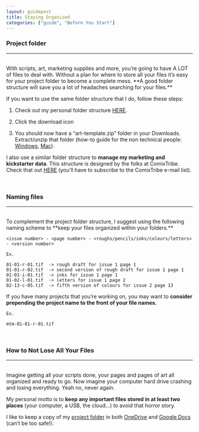 ```yaml
---
layout: guidepost
title: Staying Organized
categories: ["guide", "Before You Start"]
---
```


### <a name="project-folder"></a>Project folder

<hr><br>
With scripts, art, marketing supplies and more, you’re going to have A LOT of files to deal with. Without a plan for where to store all your files it’s easy for your project folder to become a complete mess. **A good folder structure will save you a lot of headaches searching for your files.**

If you want to use the same folder structure that I do, follow these steps:

1) Check out my personal folder structure [HERE](https://drive.google.com/file/d/0BzXFj1TaWVQcS0FkUHY0azczWkU/view?usp=sharing). 

2) Click the download icon 

3) You should now have a “art-template.zip” folder in your Downloads. Extract/unzip that folder (how-to guide for the non technical people: [Windows](https://support.microsoft.com/en-ca/help/14200/windows-compress-uncompress-zip-files), [Mac](http://support.topspinmedia.com/hc/en-us/articles/204262713-How-to-extract-a-zip-file-on-a-Mac)).


I also use a similar folder structure to **manage my marketing and kickstarter data**. This structure is designed by the folks at ComixTribe. Check that out [HERE](http://ComixLaunch.com/organize) (you’ll have to subscribe to the ComixTribe e-mail list).

<br>

### Naming files

<hr><br>
To complement the project folder structure, I suggest using the following naming scheme to **keep your files organized within your folders.**

`<issue number> - <page number> - <roughs/pencils/inks/colours/letters> - <version number>`
```
Ex.

01-01-r-01.tif 	-> rough draft for issue 1 page 1
01-01-r-02.tif 	-> second version of rough draft for issue 1 page 1
01-01-i-01.tif	-> inks for issue 1 page 1
01-02-l-01.tif	-> letters for issue 1 page 2
02-13-c-05.tif	-> fifth version of colours for issue 2 page 13
```

If you have many projects that you’re working on, you may want to **consider prepending the project name to the front of your file names.**
```
Ex.

mtm-01-01-r-01.tif 
```

<br>

### How to Not Lose All Your Files

<hr><br>
Imagine getting all your scripts done, your pages and pages of art all organized and ready to go. Now imagine your computer hard drive crashing and losing everything. Yeah no, never again.

My personal motto is to **keep any important files stored in at least two places** (your computer, a USB, the cloud…) to avoid that horror story.

I like to keep a copy of my [project folder](#project-folder) in both [OneDrive](https://onedrive.live.com/) and [Google Docs](https://www.google.ca/docs/about/) (can’t be too safe!).
